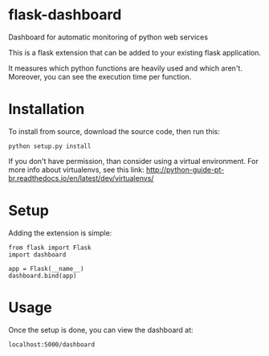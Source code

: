 # flask-dashboard
Dashboard for automatic monitoring of python web services

This is a flask extension that can be added to your existing flask application.

It measures which python functions are heavily used and which aren't. Moreover, you can see the execution time per function.

Installation
============
To install from source, download the source code, then run this:

    python setup.py install

If you don't have permission, than consider using a virtual environment.
For more info about virtualenvs, see this link: http://python-guide-pt-br.readthedocs.io/en/latest/dev/virtualenvs/
    
Setup
=====
Adding the extension is simple:

    from flask import Flask
    import dashboard

    app = Flask(__name__)
    dashboard.bind(app)
    
Usage
=====
Once the setup is done, you can view the dashboard at: 

    localhost:5000/dashboard
